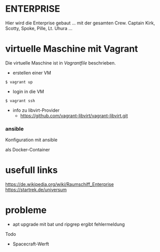 # ENTERPRISE
Hier wird die Enterprise gebaut ...
mit der gesamten Crew. Captain Kirk, Scotty, Spoke, Pille, Lt. Uhura ...

#  virtuelle Maschine mit Vagrant
Die virtuelle Maschine ist in _*Vagrantfile*_ beschrieben.

- erstellen einer VM
```
$ vagrant up
```
- login in die VM
```
$ vagrant ssh
```
- info zu libvirt-Provider
  - https://github.com/vagrant-libvirt/vagrant-libvirt.git

###  ansible
Konfiguration mit ansible

als Docker-Container

# usefull links
https://de.wikipedia.org/wiki/Raumschiff_Enterprise
https://startrek.de/universum

# probleme
* apt upgrade mit bat und ripgrep ergibt fehlermeldung

Todo 
* Spacecraft-Werft
